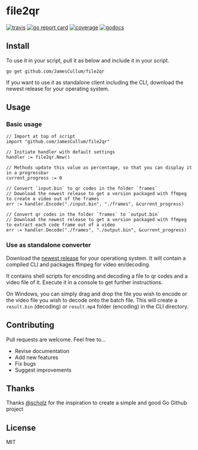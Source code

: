 # file2qr

[![travis](https://travis-ci.org/JamesCullum/file2qr.svg?branch=master)](https://travis-ci.org/JamesCullum/file2qr) 
[![go report card](https://goreportcard.com/badge/github.com/JamesCullum/file2qr)](https://goreportcard.com/report/github.com/JamesCullum/file2qr) 
[![coverage](https://img.shields.io/badge/coverage-86%25-brightgreen.svg)](https://gocover.io/github.com/JamesCullum/file2qr)
[![godocs](https://godoc.org/github.com/JamesCullum/file2qr?status.svg)](https://godoc.org/github.com/JamesCullum/file2qr) 

## Install

To use it in your script, pull it as below and include it in your script.

```
go get github.com/JamesCullum/file2qr
```

If you want to use it as standalone client including the CLI, download the newest release for your operating system.

## Usage

### Basic usage

```golang
// Import at top of script
import "github.com/JamesCullum/file2qr"

// Initiate handler with default settings
handler := file2qr.New()

// Methods update this value as percentage, so that you can display it in a progressbar
current_progress := 0

// Convert `input.bin` to qr codes in the folder `frames`
// Download the newest release to get a version packaged with ffmpeg to create a video out of the frames
err := handler.Encode("./input.bin", "./frames", &current_progress)

// Convert qr codes in the folder `frames` to `output.bin`
// Download the newest release to get a version packaged with ffmpeg to extract each code frame out of a video
err := handler.Decode("./frames", "./output.bin", &current_progress)
```

### Use as standalone converter

Download the [newest release](https://github.com/JamesCullum/file2qr/releases) for your operationg system.
It will contain a compiled CLI and packages ffmpeg for video en/decoding.

It contains shell scripts for encoding and decoding a file to qr codes and a video file of it.
Execute it in a console to get further instructions.

On Windows, you can simply drag and drop the file you wish to encode or the video file you wish to decode onto the batch file.
This will create a `result.bin` (decoding) or `result.mp4` folder (encoding) in the CLI directory.

## Contributing

Pull requests are welcome. Feel free to...

- Revise documentation
- Add new features
- Fix bugs
- Suggest improvements

## Thanks

Thanks [@scholz](https://github.com/schollz) for the inspiration to create a simple and good Go Github project

## License

MIT
